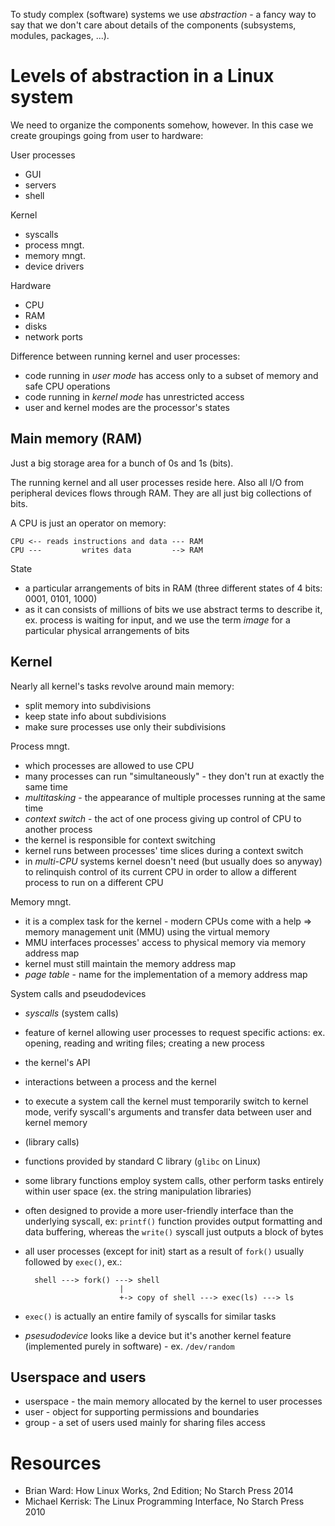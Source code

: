 To study complex (software) systems we use *abstraction* - a fancy way to say that we
don't care about details of the components (subsystems, modules, packages,
...).

Levels of abstraction in a Linux system
=======================================

We need to organize the components somehow, however. In this case we create
groupings going from user to hardware:

User processes
* GUI
* servers
* shell

Kernel
* syscalls
* process mngt.
* memory mngt.
* device drivers

Hardware
* CPU
* RAM
* disks
* network ports

Difference between running kernel and user processes:
* code running in *user mode* has access only to a subset of memory and safe
    CPU operations
* code running in *kernel mode* has unrestricted access
* user and kernel modes are the processor's states

Main memory (RAM)
-----------------

Just a big storage area for a bunch of 0s and 1s (bits).

The running kernel and all user processes reside here. Also all I/O from peripheral devices flows through RAM. They are all just big collections of bits.

A CPU is just an operator on memory:

    CPU <-- reads instructions and data --- RAM
    CPU ---         writes data         --> RAM

State
* a particular arrangements of bits in RAM (three different states of 4 bits: 0001, 0101, 1000)
* as it can consists of millions of bits we use abstract terms to describe it, ex. process is waiting for input, and we use the term *image* for a particular physical arrangements of bits

Kernel
------

Nearly all kernel's tasks revolve around main memory:
* split memory into subdivisions
* keep state info about subdivisions
* make sure processes use only their subdivisions

Process mngt.
* which processes are allowed to use CPU
* many processes can run "simultaneously" - they don't run at exactly the same time
 * *multitasking* - the appearance of multiple processes running at the same time
* *context switch* - the act of one process giving up control of CPU to another process
 * the kernel is responsible for context switching
* kernel runs between processes' time slices during a context switch
* in *multi-CPU* systems kernel doesn't need (but usually does so anyway) to relinquish control of its current
    CPU in order to allow a different process to run on a different CPU

Memory mngt.
* it is a complex task for the kernel - modern CPUs come with a help => memory
    management unit (MMU) using the virtual memory
* MMU interfaces processes' access to physical memory via memory address map
* kernel must still maintain the memory address map
* *page table* - name for the implementation of a memory address map

System calls and pseudodevices
* *syscalls* (system calls)
 * feature of kernel allowing user processes to request specific actions: ex.
     opening, reading and writing files; creating a new process
 * the kernel's API
 * interactions between a process and the kernel
 * to execute a system call the kernel must temporarily switch to kernel mode,
     verify syscall's arguments and transfer data between user and kernel
     memory
* (library calls)
 * functions provided by standard C library (`glibc` on Linux)
 * some library functions employ system calls, other perform tasks entirely within user space (ex. the string manipulation libraries)
 * often designed to provide a more user-friendly interface than the underlying
     syscall, ex: `printf()` function provides output formatting and data
     buffering, whereas the `write()` syscall just outputs a block of bytes
* all user processes (except for init) start as a result of `fork()` usually
    followed by `exec()`, ex.:

        shell ---> fork() ---> shell
                           |
                           +-> copy of shell ---> exec(ls) ---> ls 
* `exec()` is actually an entire family of syscalls for similar tasks
* *psesudodevice* looks like a device but it's another kernel feature
    (implemented purely in software) - ex. `/dev/random`

Userspace and users
-------------------

* userspace - the main memory allocated by the kernel to user processes
* user - object for supporting permissions and boundaries
* group - a set of users used mainly for sharing files access

Resources
=========

* Brian Ward: How Linux Works, 2nd  Edition; No Starch Press 2014
* Michael Kerrisk: The Linux Programming Interface, No Starch Press 2010
